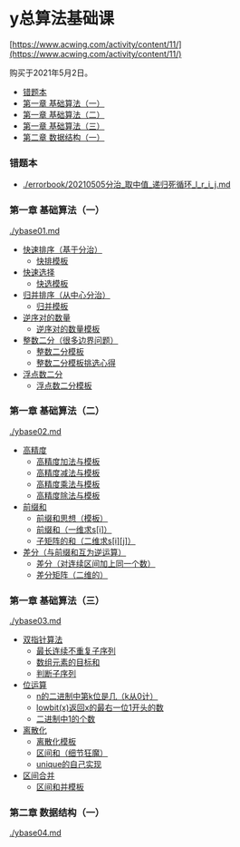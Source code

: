 # y总算法基础课
[https://www.acwing.com/activity/content/11/](https://www.acwing.com/activity/content/11/)

购买于2021年5月2日。

<!-- @import "[TOC]" {cmd="toc" depthFrom=3 depthTo=6 orderedList=false} -->

<!-- code_chunk_output -->

- [错题本](#错题本)
- [第一章 基础算法（一）](#第一章-基础算法一)
- [第一章 基础算法（二）](#第一章-基础算法二)
- [第一章 基础算法（三）](#第一章-基础算法三)
- [第二章 数据结构（一）](#第二章-数据结构一)

<!-- /code_chunk_output -->
### 错题本
- [./errorbook/20210505分治_取中值_递归死循环_l_r_i_j.md](./errorbook/20210505分治_取中值_递归死循环_l_r_i_j.md)

### 第一章 基础算法（一）
[./ybase01.md](./ybase01.md)

- [快速排序（基于分治）](./ybase01.md/#快速排序基于分治)
  - [快排模板](./ybase01.md/#快排模板)
- [快速选择](./ybase01.md/#快速选择)
  - [快选模板](./ybase01.md/#快选模板)
- [归并排序（从中心分治）](./ybase01.md/#归并排序从中心分治)
  - [归并模板](./ybase01.md/#归并模板)
- [逆序对的数量](./ybase01.md/#逆序对的数量)
  - [逆序对的数量模板](./ybase01.md/#逆序对的数量模板)
- [整数二分（很多边界问题）](./ybase01.md/#整数二分很多边界问题)
  - [整数二分模板](./ybase01.md/#整数二分模板)
  - [整数二分模板挑选心得](./ybase01.md/#整数二分模板挑选心得)
- [浮点数二分](./ybase01.md/#浮点数二分)
  - [浮点数二分模板](./ybase01.md/#浮点数二分模板)

### 第一章 基础算法（二）
[./ybase02.md](./ybase02.md)

- [高精度](./ybase02.md#高精度)
  - [高精度加法与模板](./ybase02.md#高精度加法与模板)
  - [高精度减法与模板](./ybase02.md#高精度减法与模板)
  - [高精度乘法与模板](./ybase02.md#高精度乘法与模板)
  - [高精度除法与模板](./ybase02.md#高精度除法与模板)
- [前缀和](./ybase02.md#前缀和)
  - [前缀和思想（模板）](./ybase02.md#前缀和思想模板)
  - [前缀和（一维求s[i]）](./ybase02.md#前缀和一维求si)
  - [子矩阵的和（二维求s[i][j]）](./ybase02.md#子矩阵的和二维求sij)
- [差分（与前缀和互为逆运算）](./ybase02.md#差分与前缀和互为逆运算)
  - [差分（对连续区间加上同一个数）](./ybase02.md#差分对连续区间加上同一个数)
  - [差分矩阵（二维的）](./ybase02.md#差分矩阵二维的)

### 第一章 基础算法（三）
[./ybase03.md](./ybase03.md)

- [双指针算法](./ybase03.md#双指针算法)
  - [最长连续不重复子序列](./ybase03.md#最长连续不重复子序列)
  - [数组元素的目标和](./ybase03.md#数组元素的目标和)
  - [判断子序列](./ybase03.md#判断子序列)
- [位运算](./ybase03.md#位运算)
  - [n的二进制中第k位是几（k从0计）](./ybase03.md#n的二进制中第k位是几k从0计)
  - [lowbit(x)返回x的最右一位1开头的数](./ybase03.md#lowbitx返回x的最右一位1开头的数)
  - [二进制中1的个数](./ybase03.md#二进制中1的个数)
- [离散化](./ybase03.md#离散化)
  - [离散化模板](./ybase03.md#离散化模板)
  - [区间和（细节狂魔）](./ybase03.md#区间和细节狂魔)
  - [unique的自己实现](./ybase03.md#unique的自己实现)
- [区间合并](./ybase03.md#区间合并)
  - [区间和并模板](./ybase03.md#区间和并模板)

### 第二章 数据结构（一）
[./ybase04.md](./ybase04.md)

